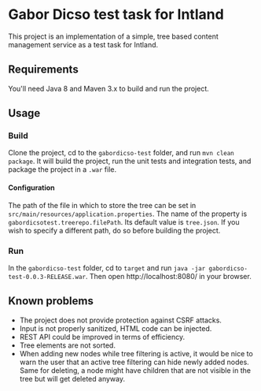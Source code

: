 # Gabor Dicso test task for Intland
This project is an implementation of a simple, tree based content management service as a test task for Intland.
## Requirements
You'll need Java 8 and Maven 3.x to build and run the project.
## Usage
### Build
Clone the project, cd to the `gabordicso-test` folder, and run `mvn clean package`. It will build the project, run the unit tests and integration tests, and package the project in a `.war` file.
#### Configuration
The path of the file in which to store the tree can be set in `src/main/resources/application.properties`. The name of the property is `gabordicsotest.treerepo.filePath`. Its default value is `tree.json`. If you wish to specify a different path, do so before building the project.
### Run
In the `gabordicso-test` folder, cd to `target` and run `java -jar gabordicso-test-0.0.3-RELEASE.war`. Then open http://localhost:8080/ in your browser.
## Known problems
- The project does not provide protection against CSRF attacks.
- Input is not properly sanitized, HTML code can be injected.
- REST API could be improved in terms of efficiency.
- Tree elements are not sorted.
- When adding new nodes while tree filtering is active, it would be nice to warn the user that an active tree filtering can hide newly added nodes. Same for deleting, a node might have children that are not visible in the tree but will get deleted anyway.
